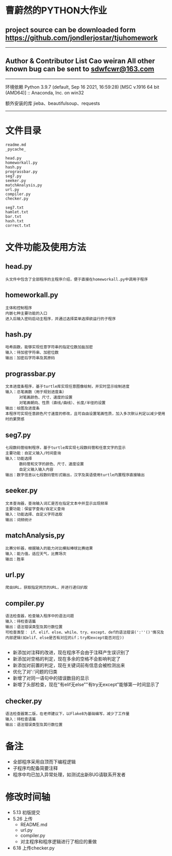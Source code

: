 # 曹蔚然的PYTHON大作业
project source can be downloaded form https://github.com/jondlerjostar/tjuhomework
---
---
Author & Contributor List
Cao weiran
All other known bug can be sent to sdwfcwr@163.com
---
---
环境依赖
Python 3.9.7 (default, Sep 16 2021, 16:59:28) [MSC v.1916 64 bit (AMD64)] :: Anaconda, Inc. on win32

额外安装的库
jieba、beautifulsoup、requests

---

# 文件目录

```
readme.md
_pycache_
```
```
head.py
homeworkall.py
hash.py
prograssbar.py
seg7.py
seeker.py
matchAnalysis,py
url.py
compiler.py
checker.py
```
```
seg7.txt
hamlet.txt
bar.txt
hash.txt
correct.txt
```
# 文件功能及使用方法
## head.py
```
头文件中包含了全部程序的主程序介绍，便于直接在homeworkall.py中调用子程序
```
## homeworkall.py
```
主体和控制程序
内嵌七种主要功能的入口
进入后输入密码启动主程序，并通过选择菜单选择欲运行的子程序
```
## hash.py
```
哈希函数，能够实现任意字符串的指定位数加盐加密
输入：待加密字符串、加密位数
输出：加密后字符串及其原码
```
## prograssbar.py
```
文本进度条程序，基于turtle库实现任意图像绘制，并实时显示绘制进度
输入：总笔画数（用于规划进度条）
      对笔画颜色、尺寸、速度的设置
      对笔画朝向、性质（直线/曲线）、长度/半径的设置
输出：绘图及进度条
本程序可实现任意颜色尺寸速度的修改，且可自由设置笔画性质，加入多次默认判定以减少使用时的累赘感
```
## seg7.py
```
七段数码管绘制程序，基于turtle库实现七段数码管和任意文字的显示
主要功能：自定义输入/时间查询
输入：功能选择
      数码管和文字的颜色、尺寸、速度设置
      自定义输入输入内容
输出：数字信息以七段数码管形式输出，汉字及英语使用turtle内置程序直接输出
```
## seeker.py
```
文本查询器，查询输入词汇是否在指定文本中并显示出现频率
主要功能：保留字查询/自定义查询
输入：功能选择、自定义字符选取
输出：词频统计
```
## matchAnalysis,py
```
比赛分析器，根据输入的能力对比模拟棒球比赛结果
输入：能力值，适应天气，比赛场次
输出：胜率
```
## url.py
```
爬虫URL，获取指定网页的URL，并进行递归扒取
```
## compiler.py
```
语法检查器，检查输入程序中的语法问题
输入：待检查语篇
输出：语法错误类型及其行数位置
可检查类型： if、elif、else、while、try、except、def的语法错误(':''()'情况及内部逻辑(如elif、else是否有对应的if；try和except能否对应))
  
```
- 新添加对注释的改进，现在程序不会由于注释产生误识别了 
- 新添加对空格的判定，现在多余的空格不会影响判定了
- 新添加对前置的判定，现在关键词前有信息会被检测出来
- 优化了对':'问题的归类
- 新增了对同一语句中的错误数目的显示
- 新增了头部检查，现在"有elif无else""有try无except"能够第一时间显示了

## checker.py
```
语法检查器第二版，在老师建议下，以Flake8为基础编写，减少了工作量
输入：待检查语篇
输出：语法错误类型及其行数位置
```

# 备注
- 全部程序采用自顶而下编程逻辑
- 子程序均配备简要注释
- 程序中均已加入异常处理，如测试出新BUG请联系开发者

# 修改时间轴
- 5.13 初版提交
- 5.26 上传
    - README.md
    - url.py
    - compiler.py
    - 对主程序和程序逻辑进行了相应的重做
- 6.18 上传checker.py
